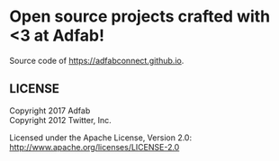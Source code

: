 # Open source projects crafted with <3 at Adfab!

Source code of https://adfabconnect.github.io.

## LICENSE

Copyright 2017 Adfab  
Copyright 2012 Twitter, Inc.

Licensed under the Apache License, Version 2.0: http://www.apache.org/licenses/LICENSE-2.0
